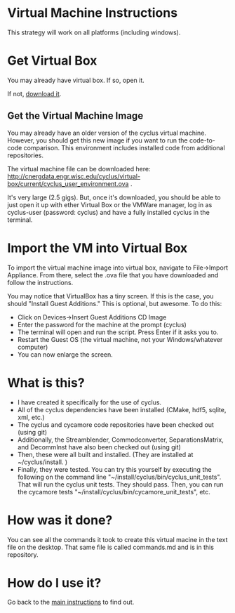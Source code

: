 
Virtual Machine Instructions
============================

This strategy will work on all platforms (including windows).

Get Virtual Box
==================

You may already have virtual box. If so, open it. 

If not, [download it](https://www.virtualbox.org/).

## Get the Virtual Machine Image

You may already have an older version of the cyclus virtual machine. However,
you should get this new image if you want to run the code-to-code comparison. 
This environment includes installed code from additional repositories. 

The virtual machine file can be downloaded here:
http://cnergdata.engr.wisc.edu/cyclus/virtual-box/current/cyclus_user_environment.ova
.

It's very large (2.5 gigs). But, once it's downloaded, you should be able to
just open it up with ether Virtual Box or the VMWare manager, log in as
cyclus-user (password: cyclus) and have a fully installed cyclus in the
terminal. 

Import the VM into Virtual Box
===============================

To import the virtual machine image into virtual box, navigate to File->Import
Appliance. From there, select the .ova file that you have downloaded and follow 
the instructions.

You may notice that VirtualBox has a tiny screen. If this is the case, you 
should "Install Guest Additions." This is optional, but awesome. To do this: 

- Click on Devices->Insert Guest Additions CD Image
- Enter the password for the machine at the prompt (cyclus)
- The terminal will open and run the script. Press Enter if it asks you to.
- Restart the Guest OS (the virtual machine, not your Windows/whatever computer)
- You can now enlarge the screen.


What is this?
=============

- I have created it specifically for the use of cyclus. 
- All of the cyclus dependencies have been installed (CMake, hdf5, sqlite, xml, etc.)
- The cyclus and cycamore code repositories have been checked out (using git)
- Additionally, the Streamblender, Commodconverter, SeparationsMatrix, and DecommInst have also been checked out (using git)
- Then, these were all built and installed. (They are installed at ~/cyclus/install. )
- Finally, they were tested. You can try this yourself by executing the following on the command line "~/install/cyclus/bin/cyclus_unit_tests". That will run the cyclus unit tests. They should pass. Then, you can run the cycamore tests "~/install/cyclus/bin/cycamore_unit_tests", etc.

How was it done? 
================

You can see all the commands it took to create this virtual macine in the text 
file on the desktop. That same file is called commands.md and is in this 
repository.


How do I use it?
================


Go back to the [main 
instructions](https://github.com/katyhuff/transition/blob/master/README.md) to 
find out.
